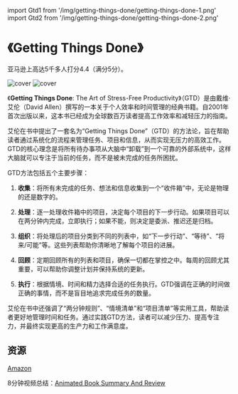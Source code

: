 
import Gtd1 from '/img/getting-things-done/getting-things-done-1.png'
import Gtd2 from '/img/getting-things-done/getting-things-done-2.png'

# 《Getting Things Done》

亚马逊上高达5千多人打分4.4（满分5分）。

<img src={Gtd1} alt="cover" style={{width:300}} />
<img src={Gtd2} alt="cover" style={{width:400}} />

《**Getting Things Done**: The Art of Stress-Free Productivity》（GTD）是由戴维·艾伦（David Allen）撰写的一本关于个人效率和时间管理的经典书籍。自2001年首次出版以来，这本书已经成为全球数百万读者提高工作效率和减轻压力的指南。

艾伦在书中提出了一套名为“Getting Things Done”（GTD）的方法论，旨在帮助读者通过系统化的流程来管理任务、项目和信息，从而实现无压力的高效工作。GTD的核心理念是将所有待办事项从大脑中“卸载”到一个可靠的外部系统中，这样大脑就可以专注于当前的任务，而不是被未完成的任务所困扰。

GTD方法包括五个主要步骤：

1. **收集**：将所有未完成的任务、想法和信息收集到一个“收件箱”中，无论是物理的还是数字的。

2. **处理**：逐一处理收件箱中的项目，决定每个项目的下一步行动。如果项目可以在两分钟内完成，立即执行；如果不能，则决定是委派、推迟还是归档。

3. **组织**：将处理后的项目分类到不同的列表中，如“下一步行动”、“等待”、“将来/可能”等。这些列表帮助你清晰地了解每个项目的进展。

4. **回顾**：定期回顾所有的列表和项目，确保一切都在掌控之中。每周的回顾尤其重要，可以帮助你调整计划并保持系统的更新。

5. **执行**：根据情境、时间和精力选择合适的任务执行。GTD强调在正确的时间做正确的事情，而不是盲目地追求完成任务的数量。

艾伦在书中还强调了“两分钟规则”、“情境清单”和“项目清单”等实用工具，帮助读者更好地管理时间和任务。通过实践GTD方法，读者可以减少压力、提高专注力，并最终实现更高的生产力和工作满意度。

## 资源

[Amazon](https://www.amazon.com/Getting-Things-Done-Stress-Free-Productivity/dp/0142000280)


8分钟视频总结：[Animated Book Summary And Review](https://www.youtube.com/watch?v=gCswMsONkwY)



